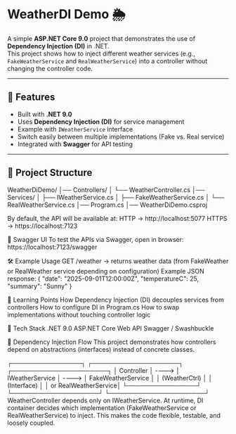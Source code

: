 # WeatherDI Demo 🌦️

A simple **ASP.NET Core 9.0** project that demonstrates the use of **Dependency Injection (DI)** in .NET.  
This project shows how to inject different weather services (e.g., `FakeWeatherService` and `RealWeatherService`) into a controller without changing the controller code.

---

## 🚀 Features
- Built with **.NET 9.0**
- Uses **Dependency Injection (DI)** for service management
- Example with `IWeatherService` interface
- Switch easily between multiple implementations (Fake vs. Real service)
- Integrated with **Swagger** for API testing

---

## 📂 Project Structure
WeatherDiDemo/
│── Controllers/
│ └── WeatherController.cs
│── Services/
│ ├── IWeatherService.cs
│ ├── FakeWeatherService.cs
│ └── RealWeatherService.cs
│── Program.cs
│── WeatherDiDemo.csproj

By default, the API will be available at:
HTTP → http://localhost:5077
HTTPS → https://localhost:7123

📖 Swagger UI
To test the APIs via Swagger, open in browser:
https://localhost:7123/swagger

🛠️ Example Usage
GET /weather → returns weather data (from FakeWeather or RealWeather service depending on configuration)
Example JSON response:
{
  "date": "2025-09-01T12:00:00Z",
  "temperatureC": 25,
  "summary": "Sunny"
}


🎯 Learning Points
How Dependency Injection (DI) decouples services from controllers
How to configure DI in Program.cs
How to swap implementations without touching controller logic

📌 Tech Stack
.NET 9.0
ASP.NET Core Web API
Swagger / Swashbuckle

🔄 Dependency Injection Flow
This project demonstrates how controllers depend on abstractions (interfaces) instead of concrete classes.

┌────────────────┐       ┌────────────────────┐       ┌──────────────────────┐
│  Controller    │ ----> │  IWeatherService   │ ----> │  FakeWeatherService   │
│ (WeatherCtrl)  │       │ (Interface)        │       │  or RealWeatherService│
└────────────────┘       └────────────────────┘       └──────────────────────┘
WeatherController depends only on IWeatherService.
At runtime, DI container decides which implementation (FakeWeatherService or RealWeatherService) to inject.
This makes the code flexible, testable, and loosely coupled.
